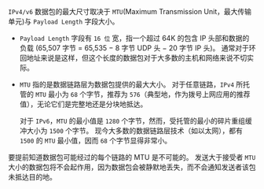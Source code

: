 
`IPv4/v6` 数据包的最大尺寸取决于 `MTU`(Maximum Transmission Unit，最大传输单元)与 `Payload Length` 字段大小。

- `Payload Length` 字段有 `16 位` 宽，指一个超过 64K 的包含 IP 头部和数据的负载 (65,507 字节 = 65,535 − 8 字节 UDP 头 − 20 字节 IP 头)。
   通常对于环回地址来说是这样，但这个长度的数据包对于大多数的主机和网络来说不切实际。

- `MTU` 指的是数据链路层为数据包提供的最大大小。
   对于任意链路，`IPv4` 所托管的 `MTU` 最小为 `68` 个字节，推荐为 `576`（典型地，作为拨号上网应用的推荐值），无论它们是完整地还是分块地抵达。

  对于 `IPv6`，`MTU` 的最小值是 `1280` 个字节，然而，受托管的最小的碎片重组缓冲大小为 `1500` 个字节。
  现今大多数的数据链路层技术（如以太网），都有 `1500` 的 `MTU` 最小值，因而 `68` 个字节显得非常小。

要提前知道数据包可能经过的每个链路的 MTU 是不可能的。
发送大于接受者 `MTU` 大小的数据包将不会起作用，因为数据包会被静默地丢失，而不会通知发送者该包未抵达目的地。

